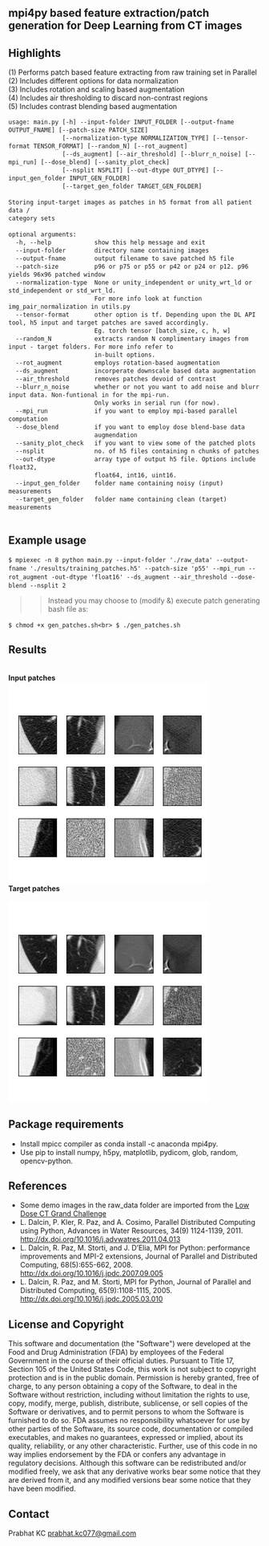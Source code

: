 ## mpi4py based feature extraction/patch generation for Deep Learning from CT images

## Highlights

(1) Performs patch based feature extracting from raw training set in Parallel<br>
(2) Includes different options for data normalization<br>
(3) Includes rotation and scaling based augmentation<br>
(4) Includes air thresholding to discard non-contrast regions<br>
(5) Includes contrast blending based augmentation<br>

```
usage: main.py [-h] --input-folder INPUT_FOLDER [--output-fname OUTPUT_FNAME] [--patch-size PATCH_SIZE]
               [--normalization-type NORMALIZATION_TYPE] [--tensor-format TENSOR_FORMAT] [--random_N] [--rot_augment]
               [--ds_augment] [--air_threshold] [--blurr_n_noise] [--mpi_run] [--dose_blend] [--sanity_plot_check] 
               [--nsplit NSPLIT] [--out-dtype OUT_DTYPE] [--input_gen_folder INPUT_GEN_FOLDER]
               [--target_gen_folder TARGET_GEN_FOLDER]

Storing input-target images as patches in h5 format from all patient data /
category sets

optional arguments:
  -h, --help            show this help message and exit
  --input-folder        directory name containing images
  --output-fname        output filename to save patched h5 file
  --patch-size          p96 or p75 or p55 or p42 or p24 or p12. p96 yields 96x96 patched window
  --normalization-type  None or unity_independent or unity_wrt_ld or std_independent or std_wrt_ld. 
                        For more info look at function img_pair_normalization in utils.py
  --tensor-format       other option is tf. Depending upon the DL API tool, h5 input and target patches are saved accordingly. 
                        Eg. torch tensor [batch_size, c, h, w]
  --random_N            extracts random N complimentary images from input - target folders. For more info refer to 
                        in-built options.
  --rot_augment         employs rotation-based augmentation
  --ds_augment          incorperate downscale based data augmentation
  --air_threshold       removes patches devoid of contrast
  --blurr_n_noise       whether or not you want to add noise and blurr input data. Non-funtional in for the mpi-run. 
                        Only works in serial run (for now).
  --mpi_run             if you want to employ mpi-based parallel computation
  --dose_blend          if you want to employ dose blend-base data
                        augmendation
  --sanity_plot_check   if you want to view some of the patched plots
  --nsplit              no. of h5 files containing n chunks of patches
  --out-dtype           array type of output h5 file. Options include float32,
                        float64, int16, uint16.
  --input_gen_folder    folder name containing noisy (input) measurements
  --target_gen_folder   folder name containing clean (target) measurements


``` 

## Example usage

`$ mpiexec -n 8 python main.py --input-folder './raw_data' --output-fname './results/training_patches.h5' --patch-size 'p55' --mpi_run --rot_augment -out-dtype 'float16' --ds_augment --air_threshold --dose-blend --nsplit 2`<br>
> > Instead you may choose to (modify &) execute patch generating bash file as:

`$ chmod +x gen_patches.sh<br>
$ ./gen_patches.sh`

## Results
<br>
<div figcaption align = "left"><b>Input patches</b></figcaption><br>
<img alt="img-name" src="/sanity_check/raw_data/norm_None_patch_size_p55/lr_input_sub_img_rand_2346.png"><br>
<figcaption align = "left"><b>Target patches</b></figcaption><br>
<img alt="img-name" src="/sanity_check/raw_data/norm_None_patch_size_p55/hr_input_sub_img_rand_2346.png"><br>
</div>

## Package requirements
- Install mpicc compiler as conda install -c anaconda mpi4py.<br>
- Use pip to install numpy, h5py, matplotlib, pydicom, glob, random, opencv-python.

## References
- Some demo images in the raw_data folder are imported from the [Low Dose CT Grand Challenge](https://www.aapm.org/GrandChallenge/LowDoseCT/)<br>
- L. Dalcin, P. Kler, R. Paz, and A. Cosimo, Parallel Distributed Computing using Python, Advances in Water Resources, 34(9) 1124-1139, 2011. http://dx.doi.org/10.1016/j.advwatres.2011.04.013
- L. Dalcin, R. Paz, M. Storti, and J. D’Elia, MPI for Python: performance improvements and MPI-2 extensions, Journal of Parallel and Distributed Computing, 68(5):655-662, 2008. http://dx.doi.org/10.1016/j.jpdc.2007.09.005
- L. Dalcin, R. Paz, and M. Storti, MPI for Python, Journal of Parallel and Distributed Computing, 65(9):1108-1115, 2005. http://dx.doi.org/10.1016/j.jpdc.2005.03.010

## License and Copyright
This software and documentation (the "Software") were developed at the Food and Drug Administration (FDA) by employees of the Federal Government in the course of their official duties. Pursuant to Title 17, Section 105 of the United States Code, this work is not subject to copyright protection and is in the public domain. Permission is hereby granted, free of charge, to any person obtaining a copy of the Software, to deal in the Software without restriction, including without limitation the rights to use, copy, modify, merge, publish, distribute, sublicense, or sell copies of the Software or derivatives, and to permit persons to whom the Software is furnished to do so. FDA assumes no responsibility whatsoever for use by other parties of the Software, its source code, documentation or compiled executables, and makes no guarantees, expressed or implied, about its quality, reliability, or any other characteristic. Further, use of this code in no way implies endorsement by the FDA or confers any advantage in regulatory decisions. Although this software can be redistributed and/or modified freely, we ask that any derivative works bear some notice that they are derived from it, and any modified versions bear some notice that they have been modified.

## Contact
Prabhat KC
prabhat.kc077@gmail.com
